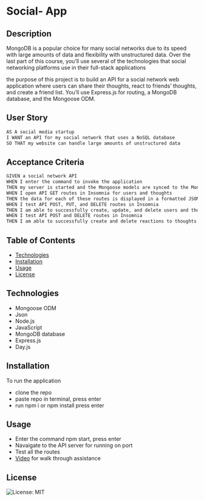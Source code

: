 # Social- App


## Description

MongoDB is a popular choice for many social networks due to its speed with large amounts of data and flexibility with unstructured data. Over the last part of this course, you’ll use several of the technologies that social networking platforms use in their full-stack applications

the purpose of this project is to build an API for a social network web application where users can share their thoughts, react to friends’ thoughts, and create a friend list. You’ll use Express.js for routing, a MongoDB database, and the Mongoose ODM.

## User Story
```md
AS A social media startup
I WANT an API for my social network that uses a NoSQL database
SO THAT my website can handle large amounts of unstructured data
```

## Acceptance Criteria
```md
GIVEN a social network API
WHEN I enter the command to invoke the application
THEN my server is started and the Mongoose models are synced to the MongoDB database
WHEN I open API GET routes in Insomnia for users and thoughts
THEN the data for each of these routes is displayed in a formatted JSON
WHEN I test API POST, PUT, and DELETE routes in Insomnia
THEN I am able to successfully create, update, and delete users and thoughts in my database
WHEN I test API POST and DELETE routes in Insomnia
THEN I am able to successfully create and delete reactions to thoughts and add and remove friends to a user’s friend list
```

## Table of Contents

- [Technologies](#technologies)
- [Installation](#installation)
- [Usage](#usage)
- [License](#license)


## Technologies

- Mongoose ODM
- Json
- Node.js
- JavaScript
- MongoDB database
- Express.js
- Day.js 


## Installation 

To run the application
- clone the repo
- paste repo in terminal, press enter
- run npm i or npm install press enter

## Usage
- Enter the command npm start, press enter
- Navaigate to the API server for running on port 
- Test all the routes
- [Video](https:) for walk through assistance   


## License

![License: MIT](https://img.shields.io/badge/License-MIT-blue.svg)

